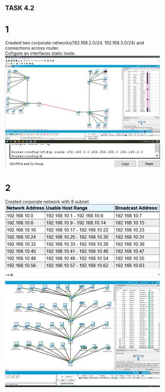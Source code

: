 ## TASK 4.2
# 1
Created two corporate networks(192.168.2.0/24, 192.168.3.0/24) and connections across router.   
Cofigure an interfaces static route.
![corp](https://github.com/Docker-Meds/DevOps_online_Vinnytsia_2021Q2/blob/Master/m4/task4.2/images/4.2.1.png)
![route](https://github.com/Docker-Meds/DevOps_online_Vinnytsia_2021Q2/blob/Master/m4/task4.2/images/4.2.2.png)

# 2
Created corporate network with 8 subnet   
![sub_calc](https://github.com/Docker-Meds/DevOps_online_Vinnytsia_2021Q2/blob/Master/m4/task4.2/images/4.2.3.png)
![subnet](https://github.com/Docker-Meds/DevOps_online_Vinnytsia_2021Q2/blob/Master/m4/task4.2/images/4.2.4.png)
